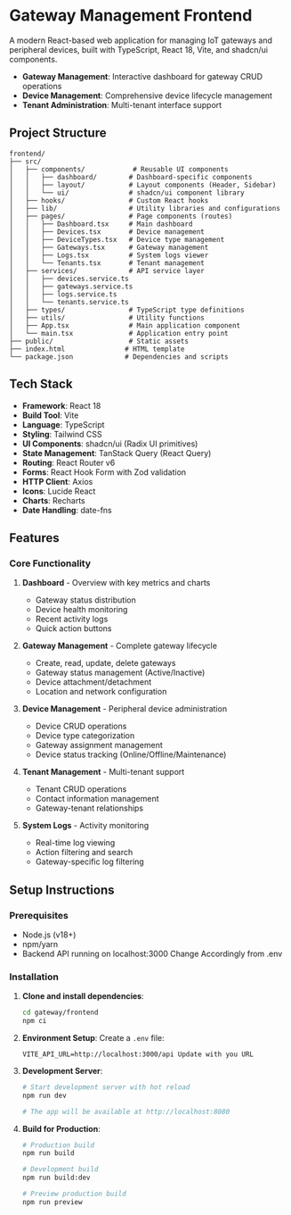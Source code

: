 # Gateway Management Frontend

A modern React-based web application for managing IoT gateways and peripheral devices, built with TypeScript, React 18, Vite, and shadcn/ui components.

- **Gateway Management**: Interactive dashboard for gateway CRUD operations
- **Device Management**: Comprehensive device lifecycle management
- **Tenant Administration**: Multi-tenant interface support

## Project Structure

```
frontend/
├── src/
│   ├── components/            # Reusable UI components
│   │   ├── dashboard/        # Dashboard-specific components
│   │   ├── layout/           # Layout components (Header, Sidebar)
│   │   └── ui/               # shadcn/ui component library
│   ├── hooks/                # Custom React hooks
│   ├── lib/                  # Utility libraries and configurations
│   ├── pages/                # Page components (routes)
│   │   ├── Dashboard.tsx     # Main dashboard
│   │   ├── Devices.tsx       # Device management
│   │   ├── DeviceTypes.tsx   # Device type management
│   │   ├── Gateways.tsx      # Gateway management
│   │   ├── Logs.tsx          # System logs viewer
│   │   └── Tenants.tsx       # Tenant management
│   ├── services/             # API service layer
│   │   ├── devices.service.ts
│   │   ├── gateways.service.ts
│   │   ├── logs.service.ts
│   │   └── tenants.service.ts
│   ├── types/                # TypeScript type definitions
│   ├── utils/                # Utility functions
│   ├── App.tsx               # Main application component
│   └── main.tsx              # Application entry point
├── public/                   # Static assets
├── index.html               # HTML template
└── package.json             # Dependencies and scripts
```

## Tech Stack

- **Framework**: React 18
- **Build Tool**: Vite
- **Language**: TypeScript
- **Styling**: Tailwind CSS
- **UI Components**: shadcn/ui (Radix UI primitives)
- **State Management**: TanStack Query (React Query)
- **Routing**: React Router v6
- **Forms**: React Hook Form with Zod validation
- **HTTP Client**: Axios
- **Icons**: Lucide React
- **Charts**: Recharts
- **Date Handling**: date-fns

## Features

### Core Functionality

1. **Dashboard** - Overview with key metrics and charts
   - Gateway status distribution
   - Device health monitoring
   - Recent activity logs
   - Quick action buttons

2. **Gateway Management** - Complete gateway lifecycle
   - Create, read, update, delete gateways
   - Gateway status management (Active/Inactive)
   - Device attachment/detachment
   - Location and network configuration

3. **Device Management** - Peripheral device administration
   - Device CRUD operations
   - Device type categorization
   - Gateway assignment management
   - Device status tracking (Online/Offline/Maintenance)

4. **Tenant Management** - Multi-tenant support
   - Tenant CRUD operations
   - Contact information management
   - Gateway-tenant relationships

5. **System Logs** - Activity monitoring
   - Real-time log viewing
   - Action filtering and search
   - Gateway-specific log filtering

## Setup Instructions

### Prerequisites
- Node.js (v18+)
- npm/yarn
- Backend API running on localhost:3000 Change Accordingly from .env

### Installation

1. **Clone and install dependencies**:
   ```bash
   cd gateway/frontend
   npm ci
   ```

2. **Environment Setup**:
   Create a `.env` file:
   ```env
   VITE_API_URL=http://localhost:3000/api Update with you URL
   ```

3. **Development Server**:
   ```bash
   # Start development server with hot reload
   npm run dev
   
   # The app will be available at http://localhost:8080
   ```

4. **Build for Production**:
   ```bash
   # Production build
   npm run build
   
   # Development build
   npm run build:dev
   
   # Preview production build
   npm run preview
   ```

